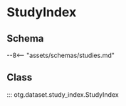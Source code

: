 # StudyIndex

## Schema

--8<-- "assets/schemas/studies.md"

## Class

::: otg.dataset.study_index.StudyIndex
